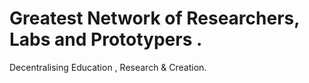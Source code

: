 # Greatest Network of Researchers, Labs and Prototypers .
Decentralising Education , Research & Creation.
